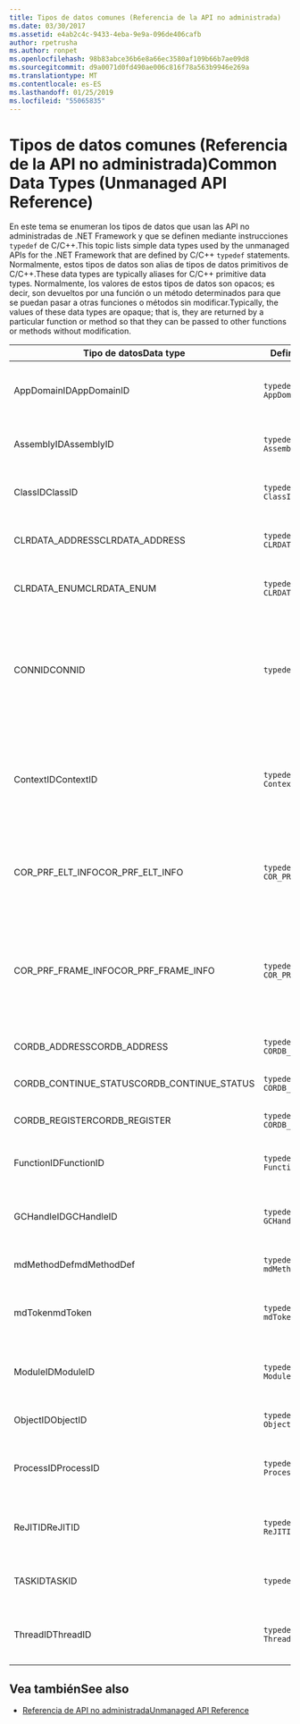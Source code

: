 ```yaml
---
title: Tipos de datos comunes (Referencia de la API no administrada)
ms.date: 03/30/2017
ms.assetid: e4ab2c4c-9433-4eba-9e9a-096de406cafb
author: rpetrusha
ms.author: ronpet
ms.openlocfilehash: 98b83abce36b6e8a66ec3580af109b66b7ae09d8
ms.sourcegitcommit: d9a0071d0fd490ae006c816f78a563b9946e269a
ms.translationtype: MT
ms.contentlocale: es-ES
ms.lasthandoff: 01/25/2019
ms.locfileid: "55065835"
---
```

# <a name="common-data-types-unmanaged-api-reference"></a><span data-ttu-id="90305-102">Tipos de datos comunes (Referencia de la API no administrada)</span><span class="sxs-lookup"><span data-stu-id="90305-102">Common Data Types (Unmanaged API Reference)</span></span>
<span data-ttu-id="90305-103">En este tema se enumeran los tipos de datos que usan las API no administradas de .NET Framework y que se definen mediante instrucciones `typedef` de C/C++.</span><span class="sxs-lookup"><span data-stu-id="90305-103">This topic lists simple data types used by the unmanaged APIs for the .NET Framework that are defined by C/C++ `typedef` statements.</span></span> <span data-ttu-id="90305-104">Normalmente, estos tipos de datos son alias de tipos de datos primitivos de C/C++.</span><span class="sxs-lookup"><span data-stu-id="90305-104">These data types are typically aliases for C/C++ primitive data types.</span></span> <span data-ttu-id="90305-105">Normalmente, los valores de estos tipos de datos son opacos; es decir, son devueltos por una función o un método determinados para que se puedan pasar a otras funciones o métodos sin modificar.</span><span class="sxs-lookup"><span data-stu-id="90305-105">Typically, the values of these data types are opaque; that is, they are returned by a particular function or method so that they can be passed to other functions or methods without modification.</span></span>  
  
|<span data-ttu-id="90305-106">Tipo de datos</span><span class="sxs-lookup"><span data-stu-id="90305-106">Data type</span></span>|<span data-ttu-id="90305-107">Definición</span><span class="sxs-lookup"><span data-stu-id="90305-107">Definition</span></span>|<span data-ttu-id="90305-108">Definido en</span><span class="sxs-lookup"><span data-stu-id="90305-108">Defined in</span></span>|<span data-ttu-id="90305-109">Descripción</span><span class="sxs-lookup"><span data-stu-id="90305-109">Description</span></span>|  
|---------------|----------------|----------------|-----------------|  
|<span data-ttu-id="90305-110">AppDomainID</span><span class="sxs-lookup"><span data-stu-id="90305-110">AppDomainID</span></span>|`typedef UINT_PTR AppDomainID;`|<span data-ttu-id="90305-111">corprof.h</span><span class="sxs-lookup"><span data-stu-id="90305-111">corprof.h</span></span>|<span data-ttu-id="90305-112">Identificador de un dominio de aplicación.</span><span class="sxs-lookup"><span data-stu-id="90305-112">The identifier of an application domain.</span></span>|  
|<span data-ttu-id="90305-113">AssemblyID</span><span class="sxs-lookup"><span data-stu-id="90305-113">AssemblyID</span></span>|`typedef UINT_PTR AssemblyID;`|<span data-ttu-id="90305-114">corprof.h</span><span class="sxs-lookup"><span data-stu-id="90305-114">corprof.h</span></span>|<span data-ttu-id="90305-115">Identificador de un ensamblado.</span><span class="sxs-lookup"><span data-stu-id="90305-115">The identifier of an assembly.</span></span>|  
|<span data-ttu-id="90305-116">ClassID</span><span class="sxs-lookup"><span data-stu-id="90305-116">ClassID</span></span>|`typedef UINT_PTR ClassID;`|<span data-ttu-id="90305-117">corprof.h</span><span class="sxs-lookup"><span data-stu-id="90305-117">corprof.h</span></span>|<span data-ttu-id="90305-118">Identificador de una clase administrada.</span><span class="sxs-lookup"><span data-stu-id="90305-118">The identifier of a managed class.</span></span>|  
|<span data-ttu-id="90305-119">CLRDATA_ADDRESS</span><span class="sxs-lookup"><span data-stu-id="90305-119">CLRDATA_ADDRESS</span></span>|`typedef ULONG64 CLRDATA_ADDRESS;`|<span data-ttu-id="90305-120">clrdata.h</span><span class="sxs-lookup"><span data-stu-id="90305-120">clrdata.h</span></span>|<span data-ttu-id="90305-121">Una dirección de memoria de 64 bits.</span><span class="sxs-lookup"><span data-stu-id="90305-121">A 64-bit memory address.</span></span>|
|<span data-ttu-id="90305-122">CLRDATA_ENUM</span><span class="sxs-lookup"><span data-stu-id="90305-122">CLRDATA_ENUM</span></span>|`typedef ULONG64 CLRDATA_ADDRESS;`|<span data-ttu-id="90305-123">No disponible</span><span class="sxs-lookup"><span data-stu-id="90305-123">Not Available</span></span>|<span data-ttu-id="90305-124">Una dirección de memoria de 64 bits.</span><span class="sxs-lookup"><span data-stu-id="90305-124">A 64-bit memory address.</span></span>|
|<span data-ttu-id="90305-125">CONNID</span><span class="sxs-lookup"><span data-stu-id="90305-125">CONNID</span></span>|`typedef DWORD CONNID;`|<span data-ttu-id="90305-126">cordebug.h, mscoree.h</span><span class="sxs-lookup"><span data-stu-id="90305-126">cordebug.h, mscoree.h</span></span>|<span data-ttu-id="90305-127">Identificador de conexión de un subproceso que se conecta a una instancia de Microsoft SQL Server.</span><span class="sxs-lookup"><span data-stu-id="90305-127">The connection identifier for a thread that is connected to an instance of Microsoft SQL Server.</span></span>|  
|<span data-ttu-id="90305-128">ContextID</span><span class="sxs-lookup"><span data-stu-id="90305-128">ContextID</span></span>|`typedef UINT_PTR ContextID;`|<span data-ttu-id="90305-129">corprof.h</span><span class="sxs-lookup"><span data-stu-id="90305-129">corprof.h</span></span>|<span data-ttu-id="90305-130">Identificador del contexto asociado a un subproceso administrado determinado.</span><span class="sxs-lookup"><span data-stu-id="90305-130">The identifier of the context associated with a particular managed thread.</span></span>|  
|<span data-ttu-id="90305-131">COR_PRF_ELT_INFO</span><span class="sxs-lookup"><span data-stu-id="90305-131">COR_PRF_ELT_INFO</span></span>|`typedef UINT_PTR COR_PRF_ELT_INFO;`|<span data-ttu-id="90305-132">corprof.h</span><span class="sxs-lookup"><span data-stu-id="90305-132">corprof.h</span></span>|<span data-ttu-id="90305-133">Controlador opaco que representa información sobre un marco de pila determinado.</span><span class="sxs-lookup"><span data-stu-id="90305-133">An opaque handle that represents information about a particular stack frame.</span></span>|  
|<span data-ttu-id="90305-134">COR_PRF_FRAME_INFO</span><span class="sxs-lookup"><span data-stu-id="90305-134">COR_PRF_FRAME_INFO</span></span>|`typedef UINT_PTR COR_PRF_FRAME_INFO;`|<span data-ttu-id="90305-135">corprof.h</span><span class="sxs-lookup"><span data-stu-id="90305-135">corprof.h</span></span>|<span data-ttu-id="90305-136">Controlador opaco que apunta a un marco de pila.</span><span class="sxs-lookup"><span data-stu-id="90305-136">An opaque handle that points to a stack frame.</span></span> <span data-ttu-id="90305-137">Es válido solo durante la devolución de llamada a la que se pasa.</span><span class="sxs-lookup"><span data-stu-id="90305-137">It is valid only during the callback to which it is passed.</span></span>|  
|<span data-ttu-id="90305-138">CORDB_ADDRESS</span><span class="sxs-lookup"><span data-stu-id="90305-138">CORDB_ADDRESS</span></span>|`typedef ULONG64 CORDB_ADDRESS;`|<span data-ttu-id="90305-139">cordebug.h</span><span class="sxs-lookup"><span data-stu-id="90305-139">cordebug.h</span></span>|<span data-ttu-id="90305-140">Dirección en memoria.</span><span class="sxs-lookup"><span data-stu-id="90305-140">An address in memory.</span></span>|  
|<span data-ttu-id="90305-141">CORDB_CONTINUE_STATUS</span><span class="sxs-lookup"><span data-stu-id="90305-141">CORDB_CONTINUE_STATUS</span></span>|`typedef DWORD CORDB_CONTINUE_STATUS;`|<span data-ttu-id="90305-142">cordebug.h</span><span class="sxs-lookup"><span data-stu-id="90305-142">cordebug.h</span></span>|<span data-ttu-id="90305-143">Estado de la continuación.</span><span class="sxs-lookup"><span data-stu-id="90305-143">The continuation status.</span></span>|  
|<span data-ttu-id="90305-144">CORDB_REGISTER</span><span class="sxs-lookup"><span data-stu-id="90305-144">CORDB_REGISTER</span></span>|`typedef ULONG64 CORDB_REGISTER;`|<span data-ttu-id="90305-145">cordebug.h</span><span class="sxs-lookup"><span data-stu-id="90305-145">cordebug.h</span></span>|<span data-ttu-id="90305-146">Valor de un registro de CPU.</span><span class="sxs-lookup"><span data-stu-id="90305-146">The value of a CPU register.</span></span>|
|<span data-ttu-id="90305-147">FunctionID</span><span class="sxs-lookup"><span data-stu-id="90305-147">FunctionID</span></span>|`typedef UINT_PTR FunctionID;`|<span data-ttu-id="90305-148">corprof.h</span><span class="sxs-lookup"><span data-stu-id="90305-148">corprof.h</span></span>|<span data-ttu-id="90305-149">Identificador de una función o un método.</span><span class="sxs-lookup"><span data-stu-id="90305-149">The identifier of a function or method.</span></span>|  
|<span data-ttu-id="90305-150">GCHandleID</span><span class="sxs-lookup"><span data-stu-id="90305-150">GCHandleID</span></span>|`typedef UINT_PTR GCHandleID;`|<span data-ttu-id="90305-151">corprof.h</span><span class="sxs-lookup"><span data-stu-id="90305-151">corprof.h</span></span>|<span data-ttu-id="90305-152">Controlador de recolección de elementos no utilizados.</span><span class="sxs-lookup"><span data-stu-id="90305-152">A garbage collection handle.</span></span>|  
|<span data-ttu-id="90305-153">mdMethodDef</span><span class="sxs-lookup"><span data-stu-id="90305-153">mdMethodDef</span></span>|`typedef mdToken mdMethodDef;`|<span data-ttu-id="90305-154">cordebug.h</span><span class="sxs-lookup"><span data-stu-id="90305-154">cordebug.h</span></span>|<span data-ttu-id="90305-155">Un token de definición de método.</span><span class="sxs-lookup"><span data-stu-id="90305-155">A method definition token.</span></span>|
|<span data-ttu-id="90305-156">mdToken</span><span class="sxs-lookup"><span data-stu-id="90305-156">mdToken</span></span>|`typedef UINT32 mdToken;`|<span data-ttu-id="90305-157">corprof.h</span><span class="sxs-lookup"><span data-stu-id="90305-157">corprof.h</span></span>|<span data-ttu-id="90305-158">Un token de metadatos (una fila en una tabla de metadatos).</span><span class="sxs-lookup"><span data-stu-id="90305-158">A metadata token (a row in a metadata table).</span></span>|  
|<span data-ttu-id="90305-159">ModuleID</span><span class="sxs-lookup"><span data-stu-id="90305-159">ModuleID</span></span>|`typedef UINT_PTR ModuleID;`|<span data-ttu-id="90305-160">corprof.h</span><span class="sxs-lookup"><span data-stu-id="90305-160">corprof.h</span></span>|<span data-ttu-id="90305-161">Identificador de un módulo de ensamblado.</span><span class="sxs-lookup"><span data-stu-id="90305-161">The identifier of an assembly module.</span></span>|  
|<span data-ttu-id="90305-162">ObjectID</span><span class="sxs-lookup"><span data-stu-id="90305-162">ObjectID</span></span>|`typedef UINT_PTR ObjectID;`|<span data-ttu-id="90305-163">corprof.h</span><span class="sxs-lookup"><span data-stu-id="90305-163">corprof.h</span></span>|<span data-ttu-id="90305-164">Identificador de un objeto.</span><span class="sxs-lookup"><span data-stu-id="90305-164">The identifier of an object.</span></span>|  
|<span data-ttu-id="90305-165">ProcessID</span><span class="sxs-lookup"><span data-stu-id="90305-165">ProcessID</span></span>|`typedef UINT_PTR ProcessID;`|<span data-ttu-id="90305-166">corprof.h</span><span class="sxs-lookup"><span data-stu-id="90305-166">corprof.h</span></span>|<span data-ttu-id="90305-167">Identificador de un proceso administrado.</span><span class="sxs-lookup"><span data-stu-id="90305-167">The identifier of a managed process.</span></span>|  
|<span data-ttu-id="90305-168">ReJITID</span><span class="sxs-lookup"><span data-stu-id="90305-168">ReJITID</span></span>|`typedef UINT_PTR ReJITID;`|<span data-ttu-id="90305-169">corprof.h</span><span class="sxs-lookup"><span data-stu-id="90305-169">corprof.h</span></span>|<span data-ttu-id="90305-170">Identificador de una función con compilación JIT .</span><span class="sxs-lookup"><span data-stu-id="90305-170">The identifier of a jitted function.</span></span>|  
|<span data-ttu-id="90305-171">TASKID</span><span class="sxs-lookup"><span data-stu-id="90305-171">TASKID</span></span>|`typedef UINT64 TASKID;`|<span data-ttu-id="90305-172">cordebug.h, mscoree.h</span><span class="sxs-lookup"><span data-stu-id="90305-172">cordebug.h, mscoree.h</span></span>|<span data-ttu-id="90305-173">El identificador de un [ICLRTask](../../../docs/framework/unmanaged-api/hosting/iclrtask-interface.md) instancia.</span><span class="sxs-lookup"><span data-stu-id="90305-173">The identifier of an [ICLRTask](../../../docs/framework/unmanaged-api/hosting/iclrtask-interface.md) instance.</span></span>|  
|<span data-ttu-id="90305-174">ThreadID</span><span class="sxs-lookup"><span data-stu-id="90305-174">ThreadID</span></span>|`typedef UINT_PTR ThreadID;`|<span data-ttu-id="90305-175">corprof.h</span><span class="sxs-lookup"><span data-stu-id="90305-175">corprof.h</span></span>|<span data-ttu-id="90305-176">Identificador de un subproceso administrado.</span><span class="sxs-lookup"><span data-stu-id="90305-176">The identifier of a managed thread.</span></span>|  
  
## <a name="see-also"></a><span data-ttu-id="90305-177">Vea también</span><span class="sxs-lookup"><span data-stu-id="90305-177">See also</span></span>
- [<span data-ttu-id="90305-178">Referencia de API no administrada</span><span class="sxs-lookup"><span data-stu-id="90305-178">Unmanaged API Reference</span></span>](../../../docs/framework/unmanaged-api/index.md)
